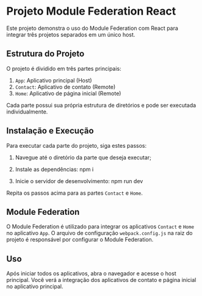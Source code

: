 # Projeto Module Federation React

Este projeto demonstra o uso do Module Federation com React para integrar três projetos separados em um único host.

## Estrutura do Projeto

O projeto é dividido em três partes principais:

1. `App`: Aplicativo principal (Host)
2. `Contact`: Aplicativo de contato (Remote)
3. `Home`: Aplicativo de página inicial (Remote)

Cada parte possui sua própria estrutura de diretórios e pode ser executada individualmente.

## Instalação e Execução

Para executar cada parte do projeto, siga estes passos:

1. Navegue até o diretório da parte que deseja executar;

2. Instale as dependências: npm i

3. Inicie o servidor de desenvolvimento: npm run dev


Repita os passos acima para as partes `Contact` e `Home`.

## Module Federation

O Module Federation é utilizado para integrar os aplicativos `Contact` e `Home` no aplicativo `App`. O arquivo de configuração `webpack.config.js` na raiz do projeto é responsável por configurar o Module Federation.

## Uso

Após iniciar todos os aplicativos, abra o navegador e acesse o host principal. Você verá a integração dos aplicativos de contato e página inicial no aplicativo principal.
